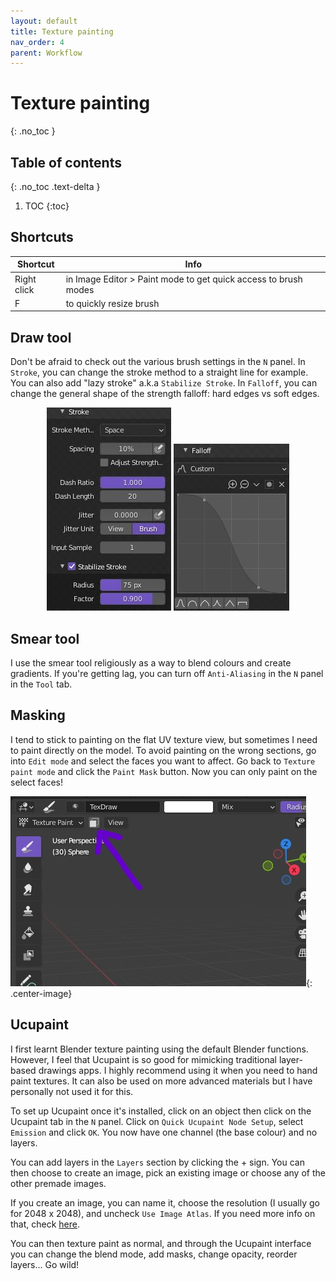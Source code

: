 ```yaml
---
layout: default
title: Texture painting
nav_order: 4
parent: Workflow
---
```


# Texture painting
{: .no_toc }

## Table of contents
{: .no_toc .text-delta }

1. TOC
{:toc}

## Shortcuts

| Shortcut | Info |
|--|--|
| Right click | in Image Editor > Paint mode to get quick access to brush modes|
| F | to quickly resize brush|

## Draw tool
Don't be afraid to check out the various brush settings in the `N` panel. In `Stroke`, you can change the stroke method to a straight line for example. You can also add "lazy stroke" a.k.a `Stabilize Stroke`. In `Falloff`, you can change the general shape of the strength falloff: hard edges vs soft edges.

<p align="middle">
	<img src="/assets/img/texture-painting-brush1.jpg"/>
	<img src="/assets/img/texture-painting-brush2.jpg"/>
</p>


<!-- {: style="float: right; margin-left: 1em;"} -->
## Smear tool
I use the smear tool religiously as a way to blend colours and create gradients. If you're getting lag, you can turn off `Anti-Aliasing` in the `N` panel in the `Tool` tab.

## Masking
I tend to stick to painting on the flat UV texture view, but sometimes I need to paint directly on the model. To avoid painting on the wrong sections, go into `Edit mode` and select the faces you want to affect. Go back to `Texture paint mode` and click the `Paint Mask` button. Now you can only paint on the select faces!

![](/assets/img/texture-painting-mask.jpg){: .center-image}

## Ucupaint
I first learnt Blender texture painting using the default Blender functions. However, I feel that Ucupaint is so good for mimicking traditional layer-based drawings apps. I highly recommend using it when you need to hand paint textures. It can also be used on more advanced materials but I have personally not used it for this.

To set up Ucupaint once it's installed, click on an object then click on the Ucupaint tab in the `N` panel. Click on `Quick Ucupaint Node Setup`, select `Emission` and click `OK`. You now have one channel (the base colour) and no layers. 

You can add layers in the `Layers` section by clicking the + sign. You can then choose to create an image, pick an existing image or choose any of the other premade images.

If you create an image, you can name it, choose the resolution (I usually go for 2048 x 2048), and uncheck `Use Image Atlas`. If you need more info on that, check [here](https://ucupumar.github.io/ucupaint-wiki/01.02.layer/#image-atlas).

You can then texture paint as normal, and through the Ucupaint interface you can change the blend mode, add masks, change opacity, reorder layers... Go wild!